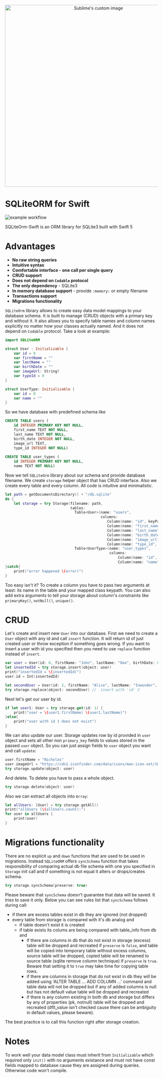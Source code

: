 <p align="center">
  <img src="https://github.com/fnc12/sqlite-orm-swift/blob/master/logo.png" alt="Sublime's custom image" width="600"/>
</p>

# SQLiteORM for Swift

![example workflow](https://github.com/fnc12/sqlite-orm-swift/actions/workflows/swift.yml/badge.svg)

SQLiteOrm-Swift is an ORM library for SQLite3 built with Swift 5

# Advantages

* **No raw string queries**
* **Intuitive syntax**
* **Comfortable interface - one call per single query**
* **CRUD support**
* **Does not depend on `Codable` protocol**
* **The only dependency** - SQLite3
* **In memory database support** - provide `:memory:` or empty filename
* **Transactions support**
* **Migrations functionality**

`SQLiteOrm` library allows to create easy data model mappings to your database schema. It is built to manage (CRUD) objects with a primary key and without it. It also allows you to specify table names and column names explicitly no matter how your classes actually named. And it does not depend on `Codable` protocol. Take a look at example:

```swift
import SQLiteORM

struct User : Initializable {
    var id = 0
    var firstName = ""
    var lastName = ""
    var birthDate = ""
    var imageUrl: String?
    var typeId = 0
}

struct UserType: Initializable {
    var id = 0
    var name = ""
}
```

So we have database with predefined schema like 

```sql
CREATE TABLE users (
    id INTEGER PRIMARY KEY NOT NULL, 
    first_name TEXT NOT NULL, 
    last_name TEXT NOT NULL, 
    birth_date INTEGER NOT NULL, 
    image_url TEXT, 
    type_id INTEGER NOT NULL)
    
CREATE TABLE user_types (
    id INTEGER PRIMARY KEY NOT NULL, 
    name TEXT NOT NULL)
```

Now we tell `SQLiteOrm` library about our schema and provide database filename. We create `storage` helper object that has CRUD interface. Also we create every table and every column. All code is intuitive and minimalistic.

```swift
let path = getDocumentsDirectory() + "/db.sqlite"
do {
    let storage = try Storage(filename: path,
                              tables:
                                Table<User>(name: "users",
                                            columns:
                                               Column(name: "id", keyPath: \User.id, constraints: primaryKey(), notNull()),
                                               Column(name: "first_name", keyPath: \User.firstName, constraints: notNull()),
                                               Column(name: "last_name", keyPath: \User.lastName, constraints: notNull()),
                                               Column(name: "birth_date", keyPath: \User.birthDate, constraints: notNull()),
                                               Column(name: "image_url", keyPath: \User.imageUrl),
                                               Column(name: "type_id", keyPath: \User.typeId, constraints: notNull())),
                                Table<UserType>(name: "user_types",
                                                columns:
                                                    Column(name: "id", keyPath: \UserType.id, constraints: primaryKey(), notNull()),
                                                    Column(name: "name", keyPath: \UserType.name, constraints: notNull())))
}catch{
    print("error happened \(error)")
}
```

Too easy isn't it? To create a column you have to pass two arguments at least: its name in the table and your mapped class keypath. You can also add extra arguments to tell your storage about column's constraints like `primaryKey()`, `notNull()`, `unique()`.

# CRUD

Let's create and insert new `User` into our database. First we need to create a `User` object with any id and call `insert` function. It will return id of just created user or throw exception if something goes wrong. If you want to insert a user with id you specified then you need to use `replace` function instead of `insert`.

```swift
var user = User(id: 0, firstName: "John", lastName: "Doe", birthDate: 664416000, imageUrl: "url_to_heaven", typeId: 3)
let insertedId = try storage.insert(object: user)
print("insertedId = \(insertedId)")
user.id = Int(insertedId)

let secondUser = User(id: 2, firstName: "Alice", lastName: "Inwonder", birthDate: 831168000, imageUrl: nil, typeId: 2)
try storage.replace(object: secondUser) //  insert with 'id' 2
```

Next let's get our user by id.

```swift
if let user1: User = try storage.get(id: 1) {
    print("user = \(user1.firstName) \(user1.lastName)")
}else{
    print("user with id 1 does not exist")
}
```

We can also update our user. Storage updates row by id provided in `user` object and sets all other non `primary_key` fields to values stored in the passed `user` object. So you can just assign fields to `user` object you want and call `update`:

```swift
user.firstName = "Nicholas"
user.imageUrl = "https://cdn1.iconfinder.com/data/icons/man-icon-set/100/man_icon-21-512.png"
try storage.update(object: user)
```

And delete. To delete you have to pass a whole object.

```swift
try storage.delete(object: user)
```

Also we can extract all objects into `Array`:

```swift
let allUsers: [User] = try storage.getAll()
print("allUsers (\(allUsers.count):")
for user in allUsers {
    print(user)
}
```

# Migrations functionality

There are no explicit `up` and `down` functions that are used to be used in migrations. Instead `SQLiteORM` offers `syncSchema` function that takes responsibility of comparing actual db file schema with one you specified in `Storage` init call and if something is not equal it alters or drops/creates schema.

```swift
try storage.syncSchema(preserve: true)
```

Please beware that `syncSchema` doesn't guarantee that data will be saved. It *tries* to save it only. Below you can see rules list that `syncSchema` follows during call:
* if there are excess tables exist in db they are ignored (not dropped)
* every table from storage is compared with it's db analog and 
    * if table doesn't exist it is created
    * if table exists its colums are being compared with table_info from db and
        * if there are columns in db that do not exist in storage (excess) table will be dropped and recreated if `preserve` is `false`, and table will be copied into temporary table without excess columns, source table will be dropped, copied table will be renamed to source table (sqlite remove column technique) if `preserve` is `true`. Beware that setting it to `true` may take time for copying table rows.
        * if there are columns in storage that do not exist in db they will be added using 'ALTER TABLE ... ADD COLUMN ...' command and table data will not be dropped but if any of added columns is null but has not default value table will be dropped and recreated
        * if there is any column existing in both db and storage but differs by any of properties (pk, notnull) table will be dropped and recreated (dflt_value isn't checked cause there can be ambiguity in default values, please beware).

The best practice is to call this function right after storage creation.

# Notes

To work well your data model class must inherit from `Initializable` which required only `init()` with no arguments existance and must not have const fields mapped to database cause they are assigned during queries. Otherwise code won't compile.
